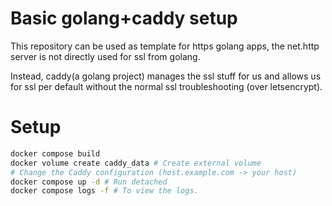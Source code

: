 # Basic golang+caddy setup

This repository can be used as template for https golang apps,
the net.http server is not directly used for ssl from golang. 

Instead, caddy(a golang project) manages the ssl stuff for us and allows us for
ssl per default without the normal ssl troubleshooting (over letsencrypt).


# Setup

```bash
docker compose build
docker volume create caddy_data # Create external volume
# Change the Caddy configuration (host.example.com -> your host)
docker compose up -d # Run detached
docker compose logs -f # To view the logs.
```